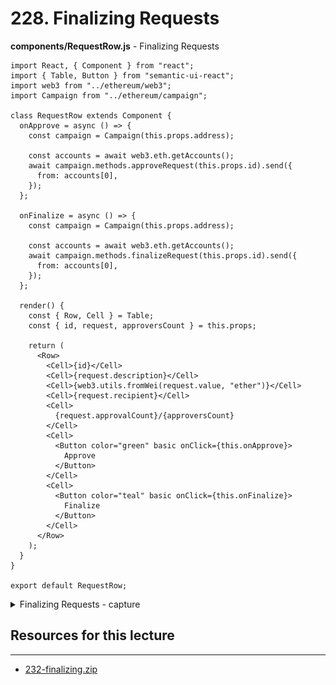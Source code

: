 # 228. Finalizing Requests

**components/RequestRow.js** - Finalizing Requests
```
import React, { Component } from "react";
import { Table, Button } from "semantic-ui-react";
import web3 from "../ethereum/web3";
import Campaign from "../ethereum/campaign";

class RequestRow extends Component {
  onApprove = async () => {
    const campaign = Campaign(this.props.address);

    const accounts = await web3.eth.getAccounts();
    await campaign.methods.approveRequest(this.props.id).send({
      from: accounts[0],
    });
  };

  onFinalize = async () => {
    const campaign = Campaign(this.props.address);

    const accounts = await web3.eth.getAccounts();
    await campaign.methods.finalizeRequest(this.props.id).send({
      from: accounts[0],
    });
  };

  render() {
    const { Row, Cell } = Table;
    const { id, request, approversCount } = this.props;

    return (
      <Row>
        <Cell>{id}</Cell>
        <Cell>{request.description}</Cell>
        <Cell>{web3.utils.fromWei(request.value, "ether")}</Cell>
        <Cell>{request.recipient}</Cell>
        <Cell>
          {request.approvalCount}/{approversCount}
        </Cell>
        <Cell>
          <Button color="green" basic onClick={this.onApprove}>
            Approve
          </Button>
        </Cell>
        <Cell>
          <Button color="teal" basic onClick={this.onFinalize}>
            Finalize
          </Button>
        </Cell>
      </Row>
    );
  }
}

export default RequestRow;
```

<details>
  <summary>Finalizing Requests - capture</summary>

![228.1_Finalizing-Requests.png](../imgs/228.1_Finalizing-Requests.png)
---
</details>

##  Resources for this lecture

---

-   [232-finalizing.zip](https://beatlesm.s3.us-west-1.amazonaws.com/ethereum-and-solidity-complete-developer-guide/232-finalizing.zip)